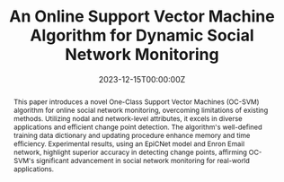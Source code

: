 ---
title: "An Online Support Vector Machine Algorithm for Dynamic Social Network Monitoring"
authors:
- Arya Karami
author_notes: ""
date: "2023-12-15T00:00:00Z"
doi: "https://doi.org/10.1016/j.neunet.2023.12.024"

# Schedule page publish date (NOT publication's date).
publishDate: "2023-12-15T00:00:00Z"

# Publication type.
# Accepts a single type but formatted as a YAML list (for Hugo requirements).
# Enter a publication type from the CSL standard.
publication_types: ["article-journal"]

# Publication name and optional abbreviated publication name.
publication: "Journal of Neural Networks"
publication_short: ""

abstract: This paper introduces a novel One-Class Support Vector Machines (OC-SVM) algorithm for online social network monitoring, overcoming limitations of existing methods. Utilizing nodal and network-level attributes, it excels in diverse applications and efficient change point detection. The algorithm's well-defined training data dictionary and updating procedure enhance memory and time efficiency. Experimental results, using an EpiCNet model and Enron Email network, highlight superior accuracy in detecting change points, affirming OC-SVM's significant advancement in social network monitoring for real-world applications.

# Summary. An optional shortened abstract.
summary: This article presents an innovative One-Class Support Vector Machines (OC-SVM) algorithm for social network monitoring.

tags:
- SNA
featured: false

# links:
# - name: ""
#   url: ""
url_pdf: https://www.sciencedirect.com/science/article/pii/S0893608023007293?casa_token=b8inZiMI_OgAAAAA:8WekgJWXnukzx_arei0mrEv1sq08iOaOpkBESEE-tqCNXOmYn_ncMehN7Tx66lEnpR-j8vqj
#url_code: 'https://github.com/HugoBlox/hugo-blox-builder'
#url_dataset: ''
#url_poster: ''
#url_project: ''
#url_slides: ''
#url_source: ''
#url_video: ''

# Featured image
# To use, add an image named `featured.jpg/png` to your page's folder. 
image:
  caption: 'Image credit: [**Social Network Monitoring**](https://www.sciencedirect.com/science/article/pii/S0893608023007293?casa_token=b8inZiMI_OgAAAAA:8WekgJWXnukzx_arei0mrEv1sq08iOaOpkBESEE-tqCNXOmYn_ncMehN7Tx66lEnpR-j8vqj)'
  focal_point: ""
  preview_only: false

# Associated Projects (optional).
#   Associate this publication with one or more of your projects.
#   Simply enter your project's folder or file name without extension.
#   E.g. `internal-project` references `content/project/internal-project/index.md`.
#   Otherwise, set `projects: []`.
projects: []

# Slides (optional).
#   Associate this publication with Markdown slides.
#   Simply enter your slide deck's filename without extension.
#   E.g. `slides: "example"` references `content/slides/example/index.md`.
#   Otherwise, set `slides: ""`.
slides: ""
---
